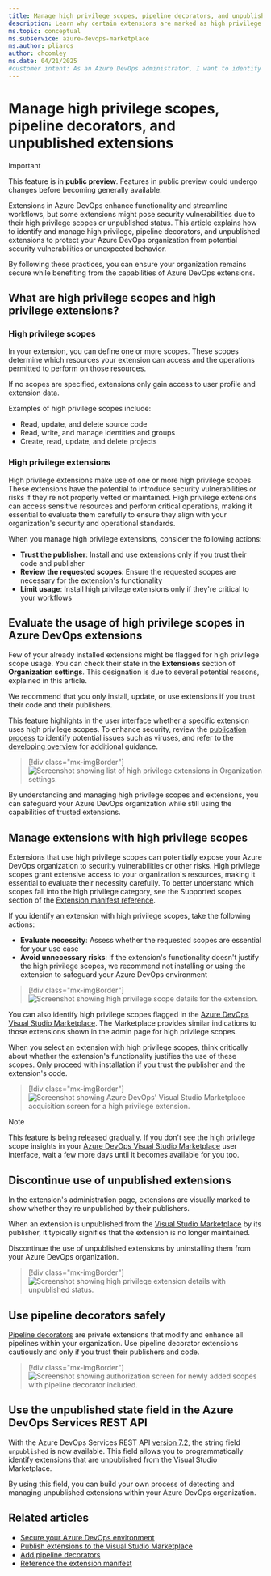 ```yaml
---
title: Manage high privilege scopes, pipeline decorators, and unpublished extensions
description: Learn why certain extensions are marked as high privilege and unpublished and how to best manage them in your Azure DevOps organization.
ms.topic: conceptual
ms.subservice: azure-devops-marketplace
ms.author: pliaros
author: chcomley
ms.date: 04/21/2025
#customer intent: As an Azure DevOps administrator, I want to identify and manage high privilege, pipeline decorators, and unpublished extensions so that I can protect my organization from potential security vulnerabilities and other unexpected behaviour.
---
```


# Manage high privilege scopes, pipeline decorators, and unpublished extensions

> [!IMPORTANT]
> This feature is in **public preview**. Features in public preview could undergo changes before becoming generally available.

Extensions in Azure DevOps enhance functionality and streamline workflows, but some extensions might pose security vulnerabilities due to their high privilege scopes or unpublished status. This article explains how to identify and manage high privilege, pipeline decorators, and unpublished extensions to protect your Azure DevOps organization from potential security vulnerabilities or unexpected behavior.

By following these practices, you can ensure your organization remains secure while benefiting from the capabilities of Azure DevOps extensions.

## What are high privilege scopes and high privilege extensions?

### High privilege scopes

In your extension, you can define one or more scopes. These scopes determine which resources your extension can access and the operations permitted to perform on those resources.

If no scopes are specified, extensions only gain access to user profile and extension data.

Examples of high privilege scopes include:
- Read, update, and delete source code
- Read, write, and manage identities and groups
- Create, read, update, and delete projects

### High privilege extensions

High privilege extensions make use of one or more high privilege scopes. These extensions have the potential to introduce security vulnerabilities or risks if they're not properly vetted or maintained. High privilege extensions can access sensitive resources and perform critical operations, making it essential to evaluate them carefully to ensure they align with your organization's security and operational standards.

When you manage high privilege extensions, consider the following actions:
- **Trust the publisher**: Install and use extensions only if you trust their code and publisher
- **Review the requested scopes**: Ensure the requested scopes are necessary for the extension's functionality
- **Limit usage**: Install high privilege extensions only if they're critical to your workflows

## Evaluate the usage of high privilege scopes in Azure DevOps extensions

Few of your already installed extensions might be flagged for high privilege scope usage. You can check their state in the **Extensions** section of **Organization settings**. This designation is due to several potential reasons, explained in this article.

We recommend that you only install, update, or use extensions if you trust their code and their publishers.

This feature highlights in the user interface whether a specific extension uses high privilege scopes. To enhance security, review the [publication process](../extend/publish/overview.md) to identify potential issues such as viruses, and refer to the [developing overview](../extend/overview.md) for additional guidance.

> [!div class="mx-imgBorder"]  
> ![Screenshot showing list of high privilege extensions in Organization settings.](media/high-privilege-extensions/extension-list.png)

By understanding and managing high privilege scopes and extensions, you can safeguard your Azure DevOps organization while still using the capabilities of trusted extensions.

## Manage extensions with high privilege scopes

Extensions that use high privilege scopes can potentially expose your Azure DevOps organization to security vulnerabilities or other risks. High privilege scopes grant extensive access to your organization's resources, making it essential to evaluate their necessity carefully. To better understand which scopes fall into the high privilege category, see the Supported scopes section of the [Extension manifest reference](../extend/develop/manifest.md).

If you identify an extension with high privilege scopes, take the following actions:
- **Evaluate necessity**: Assess whether the requested scopes are essential for your use case
- **Avoid unnecessary risks**: If the extension's functionality doesn't justify the high privilege scopes, we recommend not installing or using the extension to safeguard your Azure DevOps environment

> [!div class="mx-imgBorder"]  
> ![Screenshot showing high privilege scope details for the extension.](media/high-privilege-extensions/details-scopes.png)

You can also identify high privilege scopes flagged in the [Azure DevOps Visual Studio Marketplace](https://marketplace.visualstudio.com/azuredevops). The Marketplace provides similar indications to those extensions shown in the admin page for high privilege scopes. 

When you select an extension with high privilege scopes, think critically about whether the extension's functionality justifies the use of these scopes. Only proceed with installation if you trust the publisher and the extension's code.

> [!div class="mx-imgBorder"]  
> ![Screenshot showing Azure DevOps' Visual Studio Marketplace acquisition screen for a high privilege extension.](media/high-privilege-extensions/acquisition-pipeline.png)

> [!NOTE]
> This feature is being released gradually. If you don't see the high privilege scope insights in your [Azure DevOps Visual Studio Marketplace](https://marketplace.visualstudio.com/azuredevops) user interface, wait a few more days until it becomes available for you too.

## Discontinue use of unpublished extensions

In the extension's administration page, extensions are visually marked to show whether they're unpublished by their publishers.

When an extension is unpublished from the [Visual Studio Marketplace](https://marketplace.visualstudio.com/) by its publisher, it typically signifies that the extension is no longer maintained.

Discontinue the use of unpublished extensions by uninstalling them from your Azure DevOps organization.

> [!div class="mx-imgBorder"]  
> ![Screenshot showing high privilege extension details with unpublished status.](media/high-privilege-extensions/details-scopes.png)

## Use pipeline decorators safely

[Pipeline decorators](../extend/develop/add-pipeline-decorator.md) are private extensions that modify and enhance all pipelines within your organization. Use pipeline decorator extensions cautiously and only if you trust their publishers and code.

> [!div class="mx-imgBorder"]  
> ![Screenshot showing authorization screen for newly added scopes with pipeline decorator included.](media/high-privilege-extensions/auth-scopes.png)

## Use the unpublished state field in the Azure DevOps Services REST API

With the Azure DevOps Services REST API [version 7.2](/rest/api/azure/devops/extensionmanagement/installed-extensions/list?view=azure-devops-rest-7.2&tabs=HTTP#extensionstateflags&preserve-view=true), the string field `unpublished` is now available. This field allows you to programmatically identify extensions that are unpublished from the Visual Studio Marketplace. 

By using this field, you can build your own process of detecting and managing unpublished extensions within your Azure DevOps organization.

## Related articles

- [Secure your Azure DevOps environment](../organizations/security/security-overview.md)
- [Publish extensions to the Visual Studio Marketplace](../extend/publish/overview.md)
- [Add pipeline decorators](../extend/develop/add-pipeline-decorator.md)
- [Reference the extension manifest](../extend/develop/manifest.md)
